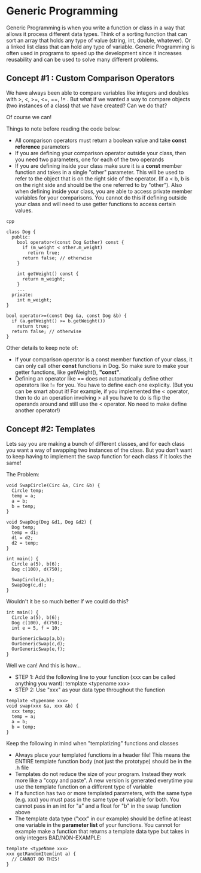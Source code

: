 # Generic Programming
Generic Programming is when you write a function or class in a way that allows it process different data types. Think of a sorting function that can sort an array that holds any
type of value (string, int, double, whatever). Or a linked list class that can hold any type of variable. Generic Programming is often used in programs to speed up the development since
it increases reusability and can be used to solve many different problems.

## Concept #1 : Custom Comparison Operators
We have always been able to compare variables like integers and doubles with >, <, >=, <=, ==, != . But what if we wanted a way to compare objects (two instances of a class)
that we have created? Can we do that?

Of course we can!

Things to note before reading the code below:
- All comparison operators must return a boolean value and take **const reference** parameters
- If you are defining your comparison operator outside your class, then you need two parameters, one for each of the two operands
- If you are defining inside your class make sure it is a **const** member function and takes in a single "other" parameter. This will be used to refer to the object that is on the right side of the operator.
  (If a < b, b is on the right side and should be the one referred to by "other"). Also when defining inside your class, you are able to access private member variables for your comparisons.
  You cannot do this if defining outside your class and will need to use getter functions to access certain values.

```
cpp

class Dog {
  public:
    bool operator<(const Dog &other) const {
      if (m_weight < other.m_weight)
        return true;
      return false; // otherwise
    }

    int getWeight() const {
      return m_weight;
    }
    ...
  private:
    int m_weight;
}

bool operator>=(const Dog &a, const Dog &b) {
  if (a.getWeight() >= b.getWeight())
    return true;
  return false; // otherwise
}
```
Other details to keep note of:
- If your comparison operator is a const member function of your class, it can only call other **const** functions in Dog. So make sure to make your getter functions,
  like getWeight(), **"const"**.
- Defining an operator like == does not automatically define other operators like != for you. You have to define each one explicity. (But you can be smart about it! For example, if you
  implemented the < operator, then to do an operation involving > all you have to do is flip the operands around and still use the < operator. No need to make define another operator!)

## Concept #2: Templates
Lets say you are making a bunch of different classes, and for each class you want a way of swapping two instances of the class. But you don't want to keep having to implement the swap
function for each class if it looks the same!

The Problem:
```
void SwapCircle(Circ &a, Circ &b) {
  Circle temp;
  temp = a;
  a = b;
  b = temp;
}

void SwapDog(Dog &d1, Dog &d2) {
  Dog temp;
  temp = d1;
  d1 = d2;
  d2 = temp;
}

int main() {
  Circle a(5), b(6);
  Dog c(100), d(750);

  SwapCircle(a,b);
  SwapDog(c,d);
}
```
Wouldn't it be so much better if we could do this?
```
int main() {
  Circle a(5), b(6);
  Dog c(100), d(750);
  int e = 5, f = 10;

  OurGenericSwap(a,b);
  OurGenericSwap(c,d);
  OurGenericSwap(e,f);
}
```

Well we can! And this is how...
- STEP 1: Add the following line to your function (xxx can be called anything you want): template \<typename xxx>
- STEP 2: Use "xxx" as your data type throughout the function
```
template <typename xxx> 
void swap(xxx &a, xxx &b) { 
  xxx temp;
  temp = a;
  a = b;
  b = temp;
}
```
Keep the following in mind when "templatizing" functions and classes
- Always place your templated functions in a header file! This means the ENTIRE template function body (not just the prototype) should be in the .h file
- Templates do not reduce the size of your program. Instead they work more like a "copy and paste". A new version is generated everytime you use the template function on a
  different type of variable
- If a function has two or more templated parameters, with the same type (e.g. xxx) you must pass in the same type of variable for both. You cannot pass in an int for "a" and a float
  for "b" in the swap function above
- The template data type ("xxx" in our example) should be define at least one variable in the **parameter list** of your functions. You cannot for example make a function that
  returns a template data type but takes in only integers
BAD/NON-EXAMPLE:
```
template <typeName xxx>
xxx getRandomItem(int a) { 
  // CANNOT DO THIS!
}
```


